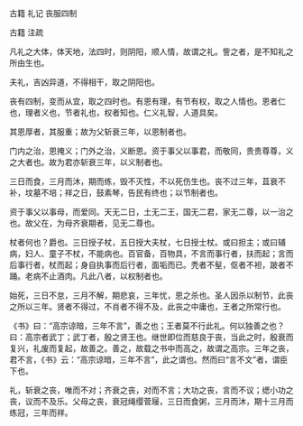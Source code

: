  
 古籍 礼记 丧服四制 
 
 
 
 
 
 古籍 注疏 
 
 

凡礼之大体，体天地，法四时，则阴阳，顺人情，故谓之礼。訾之者，是不知礼之所由生也。

 
夫礼，吉凶异道，不得相干，取之阴阳也。

 
丧有四制，变而从宜，取之四时也。有恩有理，有节有权，取之人情也。恩者仁也，理者义也，节者礼也，权者知也。仁义礼智，人道具矣。

 
其恩厚者，其服重；故为父斩衰三年，以恩制者也。

 
门内之治，恩掩义；门外之治，义断恩。资于事父以事君，而敬同，贵贵尊尊，义之大者也。故为君亦斩衰三年，以义制者也。

 
三日而食，三月而沐，期而练，毁不灭性，不以死伤生也。丧不过三年，苴衰不补，坟墓不培；祥之日，鼓素琴，告民有终也；以节制者也。

 
资于事父以事母，而爱同。天无二日，土无二王，国无二君，家无二尊，以一治之也。故父在，为母齐衰期者，见无二尊也。

 
杖者何也？爵也。三日授子杖，五日授大夫杖，七日授士杖。或曰担主；或曰辅病，妇人、童子不杖，不能病也。百官备，百物具，不言而事行者，扶而起；言而后事行者，杖而起；身自执事而后行者，面垢而已。秃者不髽，伛者不袒，跛者不踊。老病不止酒肉。凡此八者，以权制者也。

 
始死，三日不怠，三月不解，期悲哀，三年忧，恩之杀也。圣人因杀以制节，此丧之所以三年。贤者不得过，不肖者不得不及，此丧之中庸也，王者之所常行也。

 
《书》曰：“高宗谅暗，三年不言”，善之也；王者莫不行此礼。何以独善之也？曰：高宗者武丁；武丁者，殷之贤王也。继世即位而慈良于丧，当此之时，殷衰而复兴，礼废而复起，故善之。善之，故载之书中而高之，故谓之高宗。三年之丧，君不言，《书》云：“高宗谅暗，三年不言”，此之谓也。然而曰“言不文”者，谓臣下也。

 
礼，斩衰之丧，唯而不对；齐衰之丧，对而不言；大功之丧，言而不议；缌小功之丧，议而不及乐。父母之丧，衰冠绳缨菅屦，三日而食粥，三月而沐，期十三月而练冠，三年而祥。

 